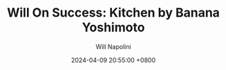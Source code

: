 ---
title: "Will On Success: Kitchen by Banana Yoshimoto"
author: Will Napolini
date: 2024-04-09 20:55:00 +0800
categories: [Mindset, Book-summaries]
tags:
  [
    kitchen-banana-yoshimoto,
    banana-yoshimoto,
    literary-fiction,
    coming-of-age,
    grief,
    loss,
    love,
    relationships,
    emotional-journey,
    memory,
    japanese-literature,
    ghost-story,
    supernatural,
    kitchen-summary,
    banana-yoshimoto-books,
    japanese-authors
  ]
image: https://pbs.twimg.com/media/GO1uG20WQAA9tob?format=jpg&name=large
alt: "Will On Success: Kitchen by Banana Yoshimoto"
fallback:
  - 
  # Replace with the URL of your backup image
  -
  # Replace with the URL of your backup image
---